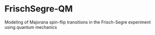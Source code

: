 # FrischSegre-QM
Modeling of Majorana spin-flip transitions in the Frisch-Segre experiment using quantum mechanics
